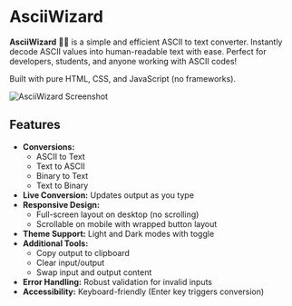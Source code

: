 # AsciiWizard

**AsciiWizard** 🧙‍♂️ is a simple and efficient ASCII to text converter. Instantly decode ASCII values into human-readable text with ease. Perfect for developers, students, and anyone working with ASCII codes!

Built with pure HTML, CSS, and JavaScript (no frameworks).

![AsciiWizard Screenshot](https://github.com/user-attachments/assets/08de8cc8-1a9c-4fb8-bbdf-25eab7932b3d)

## Features

- **Conversions:**
  - ASCII to Text
  - Text to ASCII
  - Binary to Text
  - Text to Binary
- **Live Conversion:** Updates output as you type
- **Responsive Design:**
  - Full-screen layout on desktop (no scrolling)
  - Scrollable on mobile with wrapped button layout
- **Theme Support:** Light and Dark modes with toggle
- **Additional Tools:**
  - Copy output to clipboard
  - Clear input/output
  - Swap input and output content
- **Error Handling:** Robust validation for invalid inputs
- **Accessibility:** Keyboard-friendly (Enter key triggers conversion)
